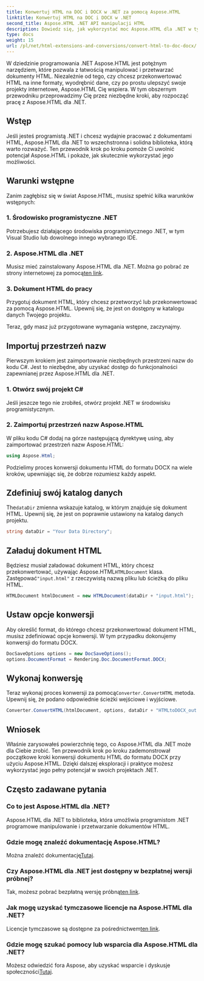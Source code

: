 ```yaml
---
title: Konwertuj HTML na DOC i DOCX w .NET za pomocą Aspose.HTML
linktitle: Konwertuj HTML na DOC i DOCX w .NET
second_title: Aspose.HTML .NET API manipulacji HTML
description: Dowiedz się, jak wykorzystać moc Aspose.HTML dla .NET w tym przewodniku krok po kroku. Konwertuj HTML na DOCX bez wysiłku i ulepszaj swoje projekty .NET. Zacznij dziś!
type: docs
weight: 15
url: /pl/net/html-extensions-and-conversions/convert-html-to-doc-docx/
---
```


W dziedzinie programowania .NET Aspose.HTML jest potężnym narzędziem, które pozwala z łatwością manipulować i przetwarzać dokumenty HTML. Niezależnie od tego, czy chcesz przekonwertować HTML na inne formaty, wyodrębnić dane, czy po prostu ulepszyć swoje projekty internetowe, Aspose.HTML Cię wspiera. W tym obszernym przewodniku przeprowadzimy Cię przez niezbędne kroki, aby rozpocząć pracę z Aspose.HTML dla .NET.

## Wstęp

Jeśli jesteś programistą .NET i chcesz wydajnie pracować z dokumentami HTML, Aspose.HTML dla .NET to wszechstronna i solidna biblioteka, którą warto rozważyć. Ten przewodnik krok po kroku pomoże Ci uwolnić potencjał Aspose.HTML i pokaże, jak skutecznie wykorzystać jego możliwości.

## Warunki wstępne

Zanim zagłębisz się w świat Aspose.HTML, musisz spełnić kilka warunków wstępnych:

### 1. Środowisko programistyczne .NET

Potrzebujesz działającego środowiska programistycznego .NET, w tym Visual Studio lub dowolnego innego wybranego IDE.

### 2. Aspose.HTML dla .NET

 Musisz mieć zainstalowany Aspose.HTML dla .NET. Można go pobrać ze strony internetowej za pomocą[ten link](https://releases.aspose.com/html/net/).

### 3. Dokument HTML do pracy

Przygotuj dokument HTML, który chcesz przetworzyć lub przekonwertować za pomocą Aspose.HTML. Upewnij się, że jest on dostępny w katalogu danych Twojego projektu.

Teraz, gdy masz już przygotowane wymagania wstępne, zaczynajmy.

## Importuj przestrzeń nazw

Pierwszym krokiem jest zaimportowanie niezbędnych przestrzeni nazw do kodu C#. Jest to niezbędne, aby uzyskać dostęp do funkcjonalności zapewnianej przez Aspose.HTML dla .NET.

### 1. Otwórz swój projekt C#

Jeśli jeszcze tego nie zrobiłeś, otwórz projekt .NET w środowisku programistycznym.

### 2. Zaimportuj przestrzeń nazw Aspose.HTML

W pliku kodu C# dodaj na górze następującą dyrektywę using, aby zaimportować przestrzeń nazw Aspose.HTML:

```csharp
using Aspose.Html;
```

Podzielimy proces konwersji dokumentu HTML do formatu DOCX na wiele kroków, upewniając się, że dobrze rozumiesz każdy aspekt.

## Zdefiniuj swój katalog danych

 The`dataDir` zmienna wskazuje katalog, w którym znajduje się dokument HTML. Upewnij się, że jest on poprawnie ustawiony na katalog danych projektu.

```csharp
string dataDir = "Your Data Directory";
```

## Załaduj dokument HTML

 Będziesz musiał załadować dokument HTML, który chcesz przekonwertować, używając Aspose.HTML`HTMLDocument` klasa. Zastępować`"input.html"` z rzeczywistą nazwą pliku lub ścieżką do pliku HTML.

```csharp
HTMLDocument htmlDocument = new HTMLDocument(dataDir + "input.html");
```

## Ustaw opcje konwersji

Aby określić format, do którego chcesz przekonwertować dokument HTML, musisz zdefiniować opcje konwersji. W tym przypadku dokonujemy konwersji do formatu DOCX.

```csharp
DocSaveOptions options = new DocSaveOptions();
options.DocumentFormat = Rendering.Doc.DocumentFormat.DOCX;
```

## Wykonaj konwersję

 Teraz wykonaj proces konwersji za pomocą`Converter.ConvertHTML` metoda. Upewnij się, że podano odpowiednie ścieżki wejściowe i wyjściowe.

```csharp
Converter.ConvertHTML(htmlDocument, options, dataDir + "HTMLtoDOCX_out.docx");
```

## Wniosek

Właśnie zarysowałeś powierzchnię tego, co Aspose.HTML dla .NET może dla Ciebie zrobić. Ten przewodnik krok po kroku zademonstrował początkowe kroki konwersji dokumentu HTML do formatu DOCX przy użyciu Aspose.HTML. Dzięki dalszej eksploracji i praktyce możesz wykorzystać jego pełny potencjał w swoich projektach .NET.

## Często zadawane pytania

### Co to jest Aspose.HTML dla .NET?
Aspose.HTML dla .NET to biblioteka, która umożliwia programistom .NET programowe manipulowanie i przetwarzanie dokumentów HTML.

### Gdzie mogę znaleźć dokumentację Aspose.HTML?
 Można znaleźć dokumentację[Tutaj](https://reference.aspose.com/html/net/).

### Czy Aspose.HTML dla .NET jest dostępny w bezpłatnej wersji próbnej?
 Tak, możesz pobrać bezpłatną wersję próbną[ten link](https://releases.aspose.com/).

### Jak mogę uzyskać tymczasowe licencje na Aspose.HTML dla .NET?
 Licencje tymczasowe są dostępne za pośrednictwem[ten link](https://purchase.aspose.com/temporary-license/).

### Gdzie mogę szukać pomocy lub wsparcia dla Aspose.HTML dla .NET?
 Możesz odwiedzić fora Aspose, aby uzyskać wsparcie i dyskusje społeczności[Tutaj](https://forum.aspose.com/).